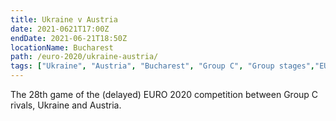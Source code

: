 ```yaml
---
title: Ukraine v Austria
date: 2021-0621T17:00Z
endDate: 2021-06-21T18:50Z
locationName: Bucharest
path: /euro-2020/ukraine-austria/
tags: ["Ukraine", "Austria", "Bucharest", "Group C", "Group stages","EURO 2020"]
---
```


The 28th game of the (delayed) EURO 2020 competition between Group C rivals, Ukraine and Austria.